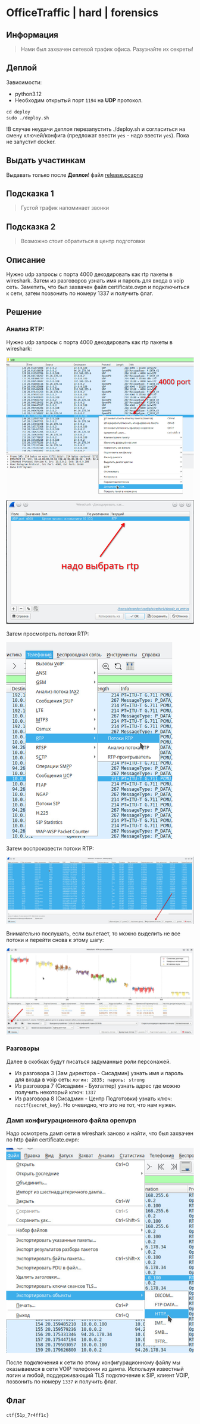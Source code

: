 # OfficeTraffic | hard | forensics

## Информация
> Нами был захвачен сетевой трафик офиса. Разузнайте их секреты!

## Деплой
Зависимости:

 - python3.12
 - Необходим открытый порт `1194` на **UDP** протокол.

```
cd deploy
sudo ./deploy.sh
```
!В случае неудачи деплоя перезапустить ./deploy.sh и согласиться на смену ключей/конфига (предложат ввести `yes` - надо ввести `yes`). Пока не запустит docker.

## Выдать участинкам
Выдавать только после **Деплоя**!
файл [release.pcapng](public/release.pcapng)

## Подсказка 1
> Густой трафик напоминает звонки

## Подсказка 2
> Возможно стоит обратиться в центр подготовки

## Описание
Нужно udp запросы с порта 4000 декодировать как rtp пакеты в wireshark. Затем из разговоров узнать имя и пароль для входа в voip сеть. Заметить, что был захвачен файл certificate.ovpn и подключиться к сети, затем позвонить по номеру 1337 и получить флаг.

## Решение
### Анализ RTP:
Нужно udp запросы с порта 4000 декодировать как rtp пакеты в wireshark:

![wireshark_decode](./img/wireshark_decode.jpg)
![wireshark_decode_2](./img/wireshark_decode_2.jpg)

Затем просмотреть потоки RTP:

![RTP](./img/RTP.jpg)

Затем воспроизвести потоки RTP:

![RTP_2](./img/RTP_2.jpg)

Внимательно послушать, если вылетает, то можно выделить не все потоки и перейти снова к этому шагу:

![RTP_3](./img/RTP_3.jpg)
### Разговоры
Далее в скобках будут писаться задуманные роли персонажей.

- Из разговора 3 (Зам директора - Сисадмин) узнать имя и пароль для входа в voip сеть: `логин: 2835; пароль: strong`
- Из разговора 7 (Сисадмин - Бухгалтер) узнать адрес где можно получить некоторый ключ: `1337`
- Из разговора 8 (Сисадмин - Центр Подготовки) узнать ключ: `noctf{secret_key}`. Но очевидно, что это не тот, что нам нужен.

### Дамп конфигурационного файла openvpn
Надо осмотреть дамп сети в wireshark заново и найти, что был захвачен по http файл certificate.ovpn:

![http](./img/http.jpg)

После подключения к сети по этому конфигурационному файлу мы оказываемся в сети VOIP телефонии из дампа. Используя известный логин и любой, поддерживающий TLS подключение к SIP, клиент VOIP, позвонить по номеру `1337` и получить флаг.

## Флаг
`ctf{51p_7r4ff1c}`
